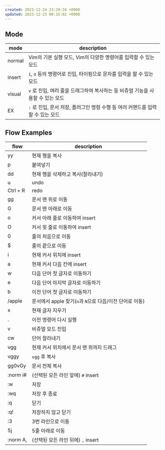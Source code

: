 ```yaml
---
created: 2023-12-24 23:29:34 +0900
updated: 2023-12-25 00:15:02 +0900
---
```


## Mode


| mode   | description                                                                     |
|--------|---------------------------------------------------------------------------------|
| normal | Vim의 기본 실행 모드, Vim의 다양한 명령어를 입력할 수 있는 모드                 |
| insert | `i`, `o` 등의 명령어로 진입, 타이핑으로 문자를 입력을 할 수 있는 모드           |
| visual | `v` 로 진입, 여러 줄을 드래그하여 복사하는 등 비쥬얼 기능을 사용할 수 있는 모드 |
| EX     | `:` 로 진입, 문서 저장, 플러그인 명령 수행 등 여러 커맨드를 입력할 수 있는 모드 |


## Flow Examples

| flow     | description                                             |
| ---      | ---                                                     |
| yy       | 현재 행을 복사                                          |
| p        | 붙여넣기                                                |
| dd       | 현재 행을 삭제하고 복사(잘라내기)                       |
| u        | undo                                                    |
| Ctrl + R | redo                                                    |
| gg       | 문서 맨 위로 이동                                       |
| G        | 문서 맨 아래로 이동                                     |
| o        | 커서 아래 줄로 이동하여 insert                          |
| O        | 커서 윗 줄로 이동하여 insert                            |
| 0        | 줄의 처음으로 이동                                      |
| $        | 줄의 끝으로 이동                                        |
| i        | 현재 커서 위치에 insert                                 |
| a        | 현재 커서 다음 칸에 insert                              |
| w        | 다음 단어 첫 글자로 이동하기                            |
| e        | 다음 단어 마지막 글자로 이동하기                        |
| b        | 이전 단어 첫 글자로 이동하기                            |
| /apple    | 문서에서 apple 찾기(`n`과 `N`으로 다음/이전 단어로 이동) |
| x        | 현재 글자 지우기                                        |
| .        | 이전 명령어 다시 실행                                   |
| v        | 비쥬얼 모드 진입                                        |
| cw       | 단어 잘라내기                                           |
| vgg      | 현재 커서 위치에서 문서 맨 위까지 드래그                |
| vggy     | `vgg` 후 복사                                             |
| gg0vGy   | 문서 전체 복사                                            |
| :norm i# | (선택된 모든 라인 앞에) `#` insert                        |
| :w       | 저장                                                    |
| :wq      | 저장 후 종료                                            |
| :q       | 닫기                                                    |
| :q!      | 저장하지 않고 닫기                                      |
| :3       | 3번 라인으로 이동                                       |
| 5j       | 5줄 아래로 이동                                         |
| :norm A, | (선택된 모든 라인 뒤에) `,` insert                      |
